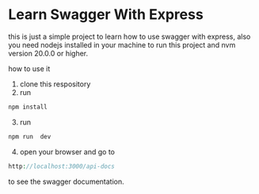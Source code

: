# Learn Swagger With Express

this is just a simple project to learn how to use swagger with express, also you need nodejs installed in your machine to run this project and nvm version 20.0.0 or higher.

how to use it

1. clone this respository
2. run

```php
npm install
```

3. run

```php
npm run  dev
```

4. open your browser and go to

```php
http://localhost:3000/api-docs
```

to see the swagger documentation.
